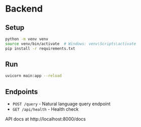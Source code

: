 # Backend

## Setup

```bash
python -m venv venv
source venv/bin/activate  # Windows: venv\Scripts\activate
pip install -r requirements.txt
```

## Run

```bash
uvicorn main:app --reload
```

## Endpoints

- `POST /query` - Natural language query endpoint
- `GET /api/health` - Health check

API docs at http://localhost:8000/docs